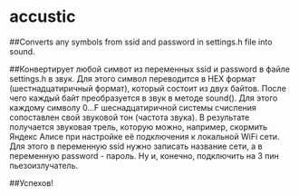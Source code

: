 # accustic
##Converts any symbols from ssid and password in settings.h file into sound.

##Конвертирует любой симвот из переменных ssid и password в файле settings.h в звук.
Для этого символ переводится в HEX формат (шестнадцатиричный формат), который состоит из двух байтов. После чего каждый байт преобразуется в звук в методе sound().
Для этого каждому символу 0...F шеснадцатиричной системы счисления сопоставлен свой звуковой тон (частота звука).
В результате получается звуковая трель, которую можно, например, скормить Яндекс Алисе при настройке её подключения к локальной WiFi сети.
Для этого в переменную ssid нужно записать название сети, а в переменную password - пароль.
Ну и, конечно, подключить на 3 пин пьезоизлучатель.

##Успехов!
